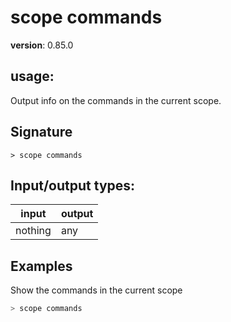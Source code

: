 # scope commands

**version**: 0.85.0

## **usage**:

Output info on the commands in the current scope.

## Signature

`> scope commands `

## Input/output types:

| input   | output |
| ------- | ------ |
| nothing | any    |

## Examples

Show the commands in the current scope

```bash
> scope commands
```
